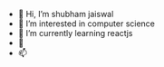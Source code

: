 - 👋 Hi, I’m shubham jaiswal
- 👀 I’m interested in computer science
- 🌱 I’m currently learning reactjs
- 💞️ 
- 📫 

<!---
shubhamjaiswal1998/shubhamjaiswal1998 is a ✨ special ✨ repository because its `README.md` (this file) appears on your GitHub profile.
You can click the Preview link to take a look at your changes.
--->
